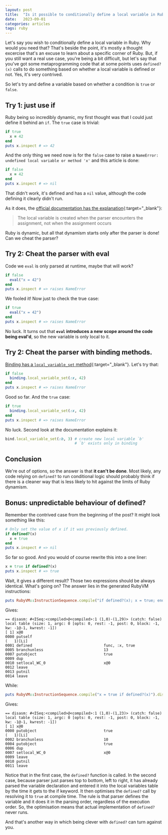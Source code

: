 ```yaml
---
layout: post
title:  "Is it possible to conditionally define a local variable in Ruby?"
date:   2023-09-01
categories: articles
tags: ruby
---
```


Let's say you wish to conditionally define a local variable in Ruby. Why would you need that? That's beside the point, it's mostly a thought excercise that's an excuse to learn about a specific corner of Ruby. But, if you still want a real use case, you're being a bit difficult, but let's say that you've got some metaprogramming code that at some points uses `defined?(x)` calls to do something based on whether a local variable is defined or not. Yes, it's very contrived.

So let's try and define a variable based on whether a condition is `true` or `false`.

## Try 1: just use if

Ruby being so incredibly dynamic, my first thought was that I could just define it behind an `if`. The `true` case is trivial:
```ruby
if true
  x = 42
end
puts x.inspect # => 42
```

And the only thing we need now is for the `false` case to raise a `NameError: undefined local variable or method 'x'` and this article is done:
```ruby
if false
  x = 42
end
puts x.inspect # => nil
```
That didn't work, it's defined and has a `nil` value, although the code defining it clearly didn't run.

As it does, the [official documentation has the explanation](https://ruby-doc.org/3.2.2/syntax/assignment_rdoc.html#label-Local+Variables+and+Methods){:target="_blank"}:

> The local variable is created when the parser encounters the assignment, not when the assignment occurs

Ruby is dynamic, but all that dynamism starts only after the parser is done! Can we cheat the parser?

## Try 2: Cheat the parser with eval

Code we `eval` is only parsed at runtime, maybe that will work?
```ruby
if false
  eval("x = 42")
end
puts x.inspect # => raises NameError
```

We fooled it! Now just to check the true case:
```ruby
if true
  eval("x = 42")
end
puts x.inspect # => raises NameError
```

No luck. It turns out that **`eval` introduces a new scope around the code being eval'd**, so the new variable is only local to it.

## Try 2: Cheat the parser with binding methods.

[Binding has a `local_variable_set` method](https://ruby-doc.org/3.2.2/Binding.html#method-i-local_variable_set){:target="_blank"}. Let's try that:
```ruby
if false
  binding.local_variable_set(:x, 42)
end
puts x.inspect # => raises NameError
```

Good so far. And the `true` case:
```ruby
if true
  binding.local_variable_set(:x, 42)
end
puts x.inspect # => raises NameError
```

No luck. Second look at the documentation explains it:
```ruby
bind.local_variable_set(:b, 3) # create new local variable `b'
                               # `b' exists only in binding
```

## Conclusion

We're out of options, so the answer is that **it can't be done**. Most likely, any code relying on `defined?` to run conditional logic should probably think if there is a cleaner way that is less likely to hit against the limits of Ruby dynamism.

## Bonus: unpredictable behaviour of defined?

Remember the contrived case from the beginning of the post? It might look something like this:
```ruby
# Only set the value of x if it was previously defined.
if defined?(x)
  x = true
end
puts x.inspect # => nil
```

So far so good. And you would of course rewrite this into a one liner:
```ruby
x = true if defined?(x)
puts x.inspect # => true
```

Wait, it gives a different result? Those two expressions should be always identical. What's going on? The answer lies in the generated RubyVM instructions:

```ruby
puts RubyVM::InstructionSequence.compile("if defined?(x); x = true; end").disasm
```
Gives:
```
== disasm: #<ISeq:<compiled>@<compiled>:1 (1,0)-(1,29)> (catch: false)
local table (size: 1, argc: 0 [opts: 0, rest: -1, post: 0, block: -1, kw: -1@-1, kwrest: -1])
[ 1] x@0
0000 putself                                                          (   1)[Li]
0001 defined                                func, :x, true
0005 branchunless                           13
0007 putobject                              true
0009 dup
0010 setlocal_WC_0                          x@0
0012 leave
0013 putnil
0014 leave
```

While:
```ruby
puts RubyVM::InstructionSequence.compile("x = true if defined?(x)").disasm
```
Gives:
```
== disasm: #<ISeq:<compiled>@<compiled>:1 (1,0)-(1,23)> (catch: false)
local table (size: 1, argc: 0 [opts: 0, rest: -1, post: 0, block: -1, kw: -1@-1, kwrest: -1])
[ 1] x@0
0000 putobject                              true                      (   1)[Li]
0002 branchunless                           10
0004 putobject                              true
0006 dup
0007 setlocal_WC_0                          x@0
0009 leave
0010 putnil
0011 leave
```

Notice that in the first case, the `defined?` function is called. In the second case, because parser just parses top to bottom, left to right, it has already parsed the variable declaration and entered it into the local variables table by the time it gets to the if keyword. It then optimises the `defined?` call by resolving it to `true` at compile time. The rule is that parser defines the variable and it does it in the parsing order, regardless of the execution order. So, the optimisation means that actual implementation of `defined?` never runs.

And that's another way in which being clever with `defined?` can turn against you.

